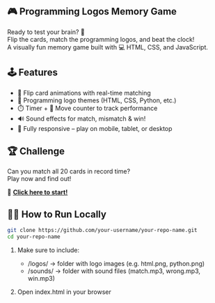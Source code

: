 ## 🎮 Programming Logos Memory Game

Ready to test your brain? 🧠  
Flip the cards, match the programming logos, and beat the clock!  
A visually fun memory game built with 💻 HTML, CSS, and JavaScript.

## 🕹️ Features

- 🔁 Flip card animations with real-time matching
- 🧩 Programming logo themes (HTML, CSS, Python, etc.)
- ⏱️ Timer + 🎯 Move counter to track performance
- 🔊 Sound effects for match, mismatch & win!
- 📱 Fully responsive – play on mobile, tablet, or desktop

## 🏆 Challenge

Can you match all 20 cards in record time?  
Play now and find out!  

🚀 **[Click here to start!](https://prog-memorygame.netlify.app/)**  

## 🧑‍💻 How to Run Locally

```bash
git clone https://github.com/your-username/your-repo-name.git
cd your-repo-name
```
1. Make sure to include:
   - /logos/ → folder with logo images (e.g. html.png, python.png)
   - /sounds/ → folder with sound files (match.mp3, wrong.mp3, win.mp3)

2. Open index.html in your browser
